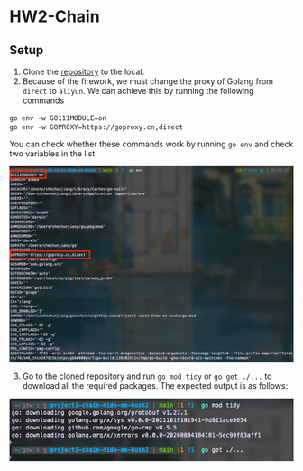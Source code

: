 # HW2-Chain

## Setup

1. Clone the [repository](https://classroom.github.com/a/J71MnJVR) to the local.
2. Because of the firework, we must change the proxy of Golang from `direct` to `aliyun`. We can achieve this by running the following commands
```
go env -w GO111MODULE=on
go env -w GOPROXY=https://goproxy.cn,direct
```
You can check whether these commands work by running `go env` and check two variables in the list.

![](./img/1.png)

3. Go to the cloned repository and run `go mod tidy` or `go get ./...` to download all the required packages. The expected output is as follows:

![](./img/2.png)

## 